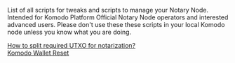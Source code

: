 List of all scripts for tweaks and scripts to manage your Notary Node. Intended for Komodo Platform Official Notary Node operators and interested advanced users. Please don't use these these scripts in your local Komodo node unless you know what you are doing.

[How to split required UTXO for notarization?](https://github.com/KomodoPlatform/komodo/wiki/How-to-Split-UTXO-for-Notarization)  
[Komodo Wallet Reset]()  
